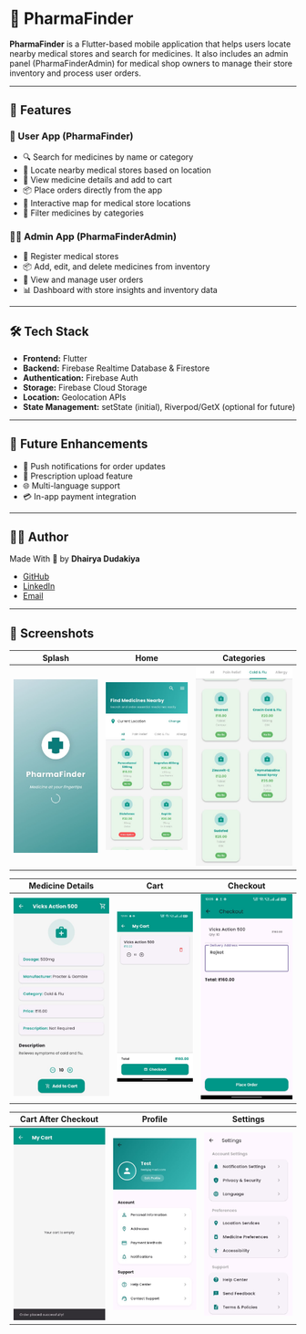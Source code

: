 # 💊 PharmaFinder

**PharmaFinder** is a Flutter-based mobile application that helps users locate nearby medical stores and search for medicines. It also includes an admin panel (PharmaFinderAdmin) for medical shop owners to manage their store inventory and process user orders.

---

## 📱 Features

### 👤 User App (PharmaFinder)
- 🔍 Search for medicines by name or category
- 📍 Locate nearby medical stores based on location
- 🛒 View medicine details and add to cart
- 📦 Place orders directly from the app
- 🧭 Interactive map for medical store locations
- 🧾 Filter medicines by categories

### 🧑‍💼 Admin App (PharmaFinderAdmin)
- 🏪 Register medical stores
- 📦 Add, edit, and delete medicines from inventory
- 📃 View and manage user orders
- 📊 Dashboard with store insights and inventory data

---

## 🛠️ Tech Stack

- **Frontend:** Flutter
- **Backend:** Firebase Realtime Database & Firestore
- **Authentication:** Firebase Auth
- **Storage:** Firebase Cloud Storage
- **Location:** Geolocation APIs
- **State Management:** setState (initial), Riverpod/GetX (optional for future)
  
---

## 🧠 Future Enhancements

- 🔔 Push notifications for order updates
- 📸 Prescription upload feature
- 🌐 Multi-language support
- 💳 In-app payment integration

---

## 🙋‍♂️ Author

Made With 💙 by **Dhairya Dudakiya**

- [GitHub](https://github.com/Dhairya-Dudakiya)
- [LinkedIn](https://www.linkedin.com/in/dhairya-dudakiya)
- [Email](mailto:dhairyadudakiya52056@gmail.com)

---

## 📸 Screenshots

| Splash | Home | Categories |
|--------|------|------------|
| ![Splash](lib/screenshots/Splash_Screen.jpg) | ![Home](lib/screenshots/Home_Screen.jpg) | ![Categorized](lib/screenshots/Home_Screen_Categorized.jpg) |

| Medicine Details | Cart | Checkout |
|------------------|------|----------|
| ![Description](lib/screenshots/Medicine_Description_Screen.jpg) | ![Cart](lib/screenshots/Cart_Screen.jpg) | ![Checkout](lib/screenshots/Checkout_Screen.jpg) |

| Cart After Checkout | Profile | Settings |
|---------------------|---------|----------|
| ![After Checkout](lib/screenshots/Cart_after_checkout.jpg) | ![Profile](lib/screenshots/Profile_Screen.jpg) | ![Settings](lib/screenshots/Settings_Screen.jpg) |

